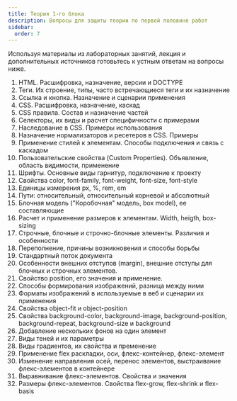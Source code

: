 ```yaml
---
title: Теория 1-го блока
description: Вопросы для защиты теории по первой половине работ
sidebar:
  order: 7
---
```


Используя материалы из лабораторных занятий, лекция и дополнительных источников готовьтесь к устным ответам на вопросы ниже.

1. HTML. Расшифровка, назначение, версии и DOCTYPE
1. Теги. Их строение, типы, часто встречающиеся теги и их назначение
1. Ссылка и кнопка. Назначение и сценарии применения
1. CSS. Расшифровка, назначение, каскад
1. CSS правила. Состав и назначение частей
1. Селекторы, их виды и расчет специфичности с примерами
1. Наследование в CSS. Примеры использования
1. Назначение нормализаторов и ресетеров в CSS. Примеры
1. Применение стилей к элементам. Способы подключения и связь с каскадом
1. Пользовательские свойства (Custom Properties). Объявление, область видимости, применение
1. Шрифты. Основные виды гарнитур, подключение к проекту
1. Свойства color, font-family, font-weight, font-size, font-style
1. Единицы измерения px, %, rem, em
1. Пути: относительный, относительный корневой и абсолютный
1. Блочная модель ("Коробочная" модель, box model), ее составляющие
1. Расчет и применение размеров к элементам. Width, heigth, box-sizing
1. Cтрочные, блочные и строчно-блочные элементы. Различия и особенности
1. Переполнение, причины возникновения и способы борьбы
1. Стандартный поток документа
1. Особенности внешних отступов (margin), внешние отступы для блочных и строчных элементов.
1. Свойство position, его значения и применение.
1. Способы формирования изображений, разница между ними
1. Форматы изображений в используемые в веб и сценарии их применения
1. Свойства object-fit и object-position
1. Свойства background-color, background-image, background-position, background-repeat, background-size и background
1. Добавление нескольких фонов на один элемент
1. Виды теней и их параметры
1. Виды градиентов, их свойства и пременение
1. Применение flex раскладки, оси, флекс-контейнер, флекс-элемент
1. Изменение направления осей, перенос элементов, выстраивание флекс-элементов в контейнере
1. Выравнивание флекс-элементов. Свойства и значения
1. Размеры флекс-элементов. Свойства flex-grow, flex-shrink и flex-basis